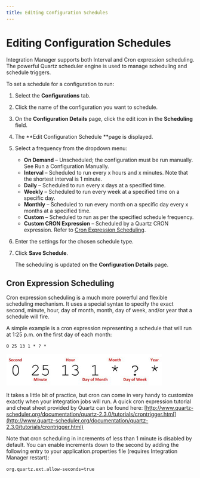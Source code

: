 ```yaml
---
title: Editing Configuration Schedules
---
```


# Editing Configuration Schedules

Integration Manager supports both Interval and Cron expression scheduling. The powerful Quartz scheduler engine is used to manage scheduling and schedule triggers.

To set a schedule for a configuration to run:

1. Select the **Configurations** tab.
2. Click the name of the configuration you want to schedule.
3. On the **Configuration Details** page, click the edit icon in the **Scheduling** field.
4. The **Edit Configuration Schedule **page is displayed.
5. Select a frequency from the dropdown menu:
   
   - **On Demand** – Unscheduled; the configuration must be run manually. See Run a Configuration Manually.
   - **Interval** – Scheduled to run every x hours and x minutes. Note that the shortest interval is 1 minute.
   - **Daily** – Scheduled to run every x days at a specified time.
   - **Weekly** – Scheduled to run every week at a specified time on a specific day.
   - **Monthly** – Scheduled to run every month on a specific day every x months at a specified time.
   - **Custom** – Scheduled to run as per the specified schedule frequency.
   - **Custom CRON Expression** – Scheduled by a Quartz CRON expression. Refer to [Cron Expression Scheduling](./editing-configuration-schedules#cron-expression-scheduling).
6. Enter the settings for the chosen schedule type.
7. Click **Save Schedule**.
   
   The scheduling is updated on the **Configuration Details** page.

## Cron Expression Scheduling

Cron expression scheduling is a much more powerful and flexible scheduling mechanism. It uses a special syntax to specify the exact second, minute, hour, day of month, month, day of week, and/or year that a schedule will fire.

A simple example is a cron expression representing a schedule that will run at 1:25 p.m. on the first day of each month:

```
0 25 13 1 * ? *
```

![Integration Manager Job Scheduling](/img/Integration-Manager-Job-Scheduling.png)

It takes a little bit of practice, but cron can come in very handy to customize exactly when your integration jobs will run. A quick cron expression tutorial and cheat sheet provided by Quartz can be found here: [http://www.quartz-scheduler.org/documentation/quartz-2.3.0/tutorials/crontrigger.html](http://www.quartz-scheduler.org/documentation/quartz-2.3.0/tutorials/crontrigger.html)

Note that cron scheduling in increments of less than 1 minute is disabled by default. You can enable increments down to the second by adding the following entry to your application.properties file (requires Integration Manager restart):

```
org.quartz.ext.allow-seconds=true
```

